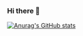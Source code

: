 ### Hi there 👋

[![Anurag's GitHub stats](https://github-readme-stats.vercel.app/api?username=warpmatrix)](https://github.com/anuraghazra/github-readme-stats)

<!--
**warpmatrix/warpmatrix** is a ✨ _special_ ✨ repository because its `README.md` (this file) appears on your GitHub profile.

Here are some ideas to get you started:

- 🔭 I’m currently working on ...
- 🌱 I’m currently learning ...
- 👯 I’m looking to collaborate on ...
- 🤔 I’m looking for help with ...
- 💬 Ask me about ...
- 📫 How to reach me: ...
- 😄 Pronouns: ...
- ⚡ Fun fact: ...
-->
